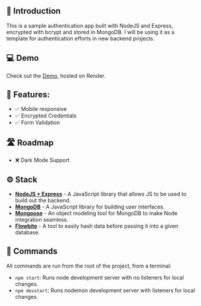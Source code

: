 ## 👋 Introduction

This is a sample authentication app built with NodeJS and Express, encrypted with bcrypt and stored in MongoDB. I will be using it as a template for authentication efforts in new backend projects.

## 💻 Demo

Check out the [Demo](https://auth-app-fcex.onrender.com), hosted on Render.

## 💪 Features:
    
- ✅ Mobile responsive
- ✅ Encrypted Credentials
- ✅ Form Validation

## 🛣️ Roadmap

- ❌ Dark Mode Support

## ⚙️ Stack

- [**NodeJS + Express**](https://nodejs.org/) - A JavaScript library that allows JS to be used to build out the backend.
- [**MongoDB**](https://mongodb.com) - A JavaScript library for building user interfaces.
- [**Mongoose**](https://mongoosejs.com//) - An object modeling tool for MongoDB to make Node integration seamless.
- [**Flowbite**](https://npmjs.com/package/bcrypt) - A tool to easily hash data before passing it into a given database.

## 🧞 Commands

All commands are run from the root of the project, from a terminal:

- `npm start`: Runs node development server with no listeners for local changes.
- `npm devstart`: Runs nodemon development server with listeners for local changes.